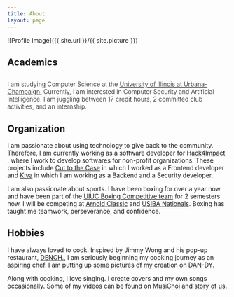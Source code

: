 ```yaml
---
title: About
layout: page
---
```

![Profile Image]({{ site.url }}/{{ site.picture }})

<h2>Academics<h2>

<p style="font-size: 14px; font-weight: 300">I am studying Computer Science at the 
	<a href = "https://cs.illinois.edu" target = "_blank">University of Illinois at Urbana-Champaign.</a>
	Currently, I am interested in Computer Security and Artificial Intelligence. I am juggling between 17 credit hours, 2 committed club activities, and an internship.
</p>

<h2>Organization</h2>

<p>I am passionate about using technology to give back to the community. Therefore, I am currently working as a software developer for 
	<a href = "https://uiuc.hack4impact.org/" target = "_blank">Hack4Impact</a>
	, where I work to develop softwares for non-profit organizations. These projects include 
	<a href = "https://uiuc.hack4impact.org/projects/?name=c2tc-2" target = "_blank">Cut to the Case</a> 
	in which I worked as a Frontend developer and 
	<a href = "https://www.kiva.org" target = "_blank">Kiva</a>
	in which I am working as a Backend and a Security developer.
</p>

<p>I am also passionate about sports. I have been boxing for over a year now and have been part of the 
	<a href = "http://illiniboxing.com" target = "_blank">UIUC Boxing Competitive team</a> 
	for 2 semesters now. I will be competing at 
	<a href = "https://www.arnoldsportsfestival.com/sports-and-events/boxing-MMA/amateur-boxing" target = "_blank">Arnold Classic</a>
	and 
	<a href = "http://www.collegeboxing.org/nationals/" target = "_blank">USIBA Nationals</a>.
	Boxing has taught me teamwork, perseverance, and confidence.
</p>

<h2>Hobbies</h2>

<p>I have always loved to cook. Inspired by Jimmy Wong and his pop-up restaurant,
	<a href = "http://www.denchrestaurant.com" target = "_blank">DENCH.</a>,
	I am seriously beginning my cooking journey as an aspiring chef. I am putting up some pictures of my creation on 
	<a href = "http://www.choidaniel.info/dan-dy/" target = "_blank">DAN-DY.</a>
</p>

<p>Along with cooking, I love singing. I create covers and my own songs occasionally. Some of my videos can be found on
	<a href = "https://www.youtube.com/user/MrChoicode" target = "_blank">MusiChoi</a> and
	<a href = "https://www.youtube.com/channel/UCnJWZXnbLkhQvWDPItFUTDg" target = "_blank">story of us</a>.
</p>
